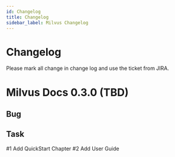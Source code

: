 ```yaml
---
id: Changelog
title: Changelog
sidebar_label: Milvus Changelog
---
```


# Changelog

Please mark all change in change log and use the ticket from JIRA.

# Milvus Docs 0.3.0 (TBD)

## Bug

## Task

\#1 Add QuickStart Chapter
\#2 Add User Guide

